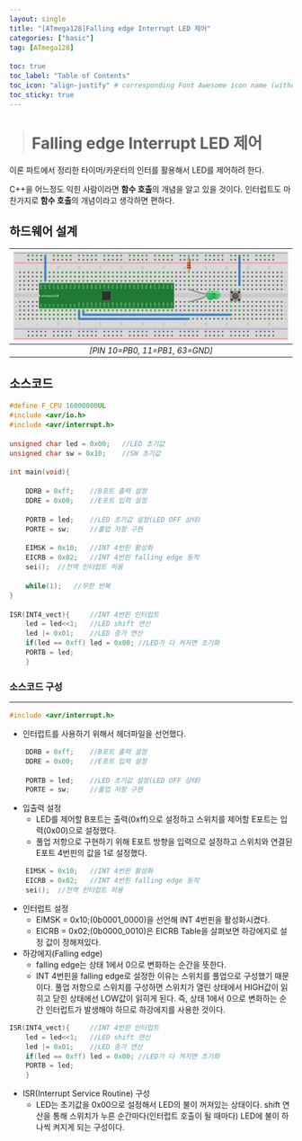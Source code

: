 ```yaml
---
layout: single
title: "[ATmega128]Falling edge Interrupt LED 제어"
categories: ["basic"]
tag: [ATmega128]

toc: true
toc_label: "Table of Contents"
toc_icon: "align-justify" # corresponding Font Awesome icon name (without fa prefix)
toc_sticky: true
---
```



># Falling edge Interrupt LED 제어

이론 파트에서 정리한 타이머/카운터의 인터를 활용해서 LED를 제어하려 한다.    


C++을 어느정도 익힌 사람이라면 **함수 호출**의 개념을 알고 있을 것이다. 인터럽트도 마찬가지로 **함수 호출**의 개념이라고 생각하면 편하다.

## 하드웨어 설계

|![blog](https://github.com/JiJinWoo/JiJinWoo.github.io/blob/master/assets/images/avrblog/led3(sw).PNG?raw=true)|
|:---:|
|*[PIN 10=PB0, 11=PB1, 63=GND]*|

## 소스코드

```cpp
#define F_CPU 16000000UL
#include <avr/io.h>
#include <avr/interrupt.h>

unsigned char led = 0x00;	//LED 초기값
unsigned char sw = 0x10;	//SW 초기값

int main(void){
	
	DDRB = 0xff;	//B포트 출력 설정
	DDRE = 0x00;	//E포트 입력 설정
	
	PORTB = led;	//LED 초기값 설정(LED OFF 상태)
	PORTE = sw;		//풀업 저항 구현
		
	EIMSK = 0x10;	//INT 4번핀 활성화
	EICRB = 0x02;	//INT 4번핀 falling edge 동작
	sei();	//전역 인터럽트 허용
		
	while(1);	//무한 반복
}

ISR(INT4_vect){		//INT 4번핀 인터럽트
	led = led<<1;	//LED shift 연산
	led |= 0x01;	//LED 증가 연산
	if(led == 0xff) led = 0x00;	//LED가 다 켜지면 초기화
	PORTB = led;	
	}
```  


### 소스코드 구성
---

```cpp
#include <avr/interrupt.h>
```
* 인터럽트를 사용하기 위해서 헤더파일을 선언했다.

```cpp 
	DDRB = 0xff;	//B포트 출력 설정
	DDRE = 0x00;	//E포트 입력 설정
	
	PORTB = led;	//LED 초기값 설정(LED OFF 상태)
	PORTE = sw;		//풀업 저항 구현
```
* 입출력 설정
	* LED를 제어할 B포트는 출력(0xff)으로 설정하고 스위치를 제어할 E포트는 입력(0x00)으로 설정했다.
	* 풀업 저항으로 구현하기 위해 E포트 방향을 입력으로 설정하고 스위치와 연결된 E포트 4번핀의 값을 1로 설정했다. 

```cpp 
	EIMSK = 0x10;	//INT 4번핀 활성화
	EICRB = 0x02;	//INT 4번핀 falling edge 동작
	sei();	//전역 인터럽트 허용
```
* 인터럽트 설정
	* EIMSK = 0x10;(0b0001_0000)을 선언해 INT 4번핀을 활성화시켰다.
	* EICRB = 0x02;(0b0000_0010)은 EICRB Table을 살펴보면 하강에지로 설정 값이 정해져있다.
* 하강에지(Falling edge)
	* falling edge는 상태 1에서 0으로 변화하는 순간을 뜻한다.
	* INT 4번핀을 falling edge로 설정한 이유는 스위치를 풀업으로 구성했기 때문이다. 풀업 저항으로 스위치를 구성하면 스위치가 열린 상태에서 HIGH값이 읽히고 닫힌 상태에선 LOW값이 읽히게 된다. 즉, 상태 1에서 0으로 변화하는 순간 인터럽트가 발생해야 하므로 하강에지를 사용한 것이다.

```cpp
ISR(INT4_vect){		//INT 4번핀 인터럽트
	led = led<<1;	//LED shift 연산
	led |= 0x01;	//LED 증가 연산
	if(led == 0xff) led = 0x00;	//LED가 다 켜지면 초기화
	PORTB = led;	
	}
```
* ISR(Interrupt Service Routine) 구성
	* LED는 초기값을 0x00으로 설정해서 LED의 불이 꺼져있는 상태이다. shift 연산을 통해 스위치가 누른 순간마다(인터럽트 호출이 될 때마다) LED에 불이 하나씩 켜지게 되는 구성이다. 